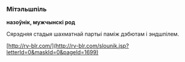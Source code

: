 ### Мітэльшпіль
**назоўнік, мужчынскі род**

Сярэдняя стадыя шахматнай партыі паміж дэбютам і эндшпілем.

<a rel="author">[http://rv-blr.com/](http://rv-blr.com/slounik.jsp?letterId=0&maskId=0&pageId=1699)</a>
